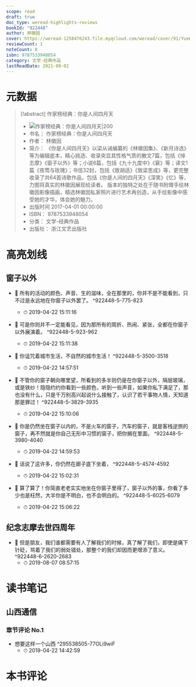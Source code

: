 ```yaml
---
scope: read
draft: true
doc_type: weread-highlights-reviews
bookId: "922448"
author: 林徽因
cover: https://weread-1258476243.file.myqcloud.com/weread/cover/91/YueWen_922448/t7_YueWen_922448.jpg
reviewCount: 1
noteCount: 8
isbn: 9787533948054
category: 文学-经典作品
lastReadDate: 2021-09-02
---
```

# 元数据
> [!abstract] 作家榜经典：你是人间四月天
> - ![ 作家榜经典：你是人间四月天|200](https://weread-1258476243.file.myqcloud.com/weread/cover/91/YueWen_922448/t7_YueWen_922448.jpg)
> - 书名： 作家榜经典：你是人间四月天
> - 作者： 林徽因
> - 简介： 《你是人间四月天》以梁从诫编纂的《林徽因集》、《新月诗选》等为编辑底本，精心挑选、收录突显其性格气质的散文7篇，包括《悼志摩》《窗子以外》等；小说6篇，包括《九十九度中》《窘》等；译文1篇《夜莺与玫瑰》；书信32封，包括《致胡适》《致梁思成》等，更完整收录了共64首诗歌作品，包括《你是人间的四月天》《深笑》《忆》等，力图将真实的林徽因展现给读者。
版本的独特之处在于随书附赠手绘林徽因影像插画，精选林徽因私家照片进行艺术再创造，从手绘影像中感受她的才华，体会她的魅力。
> - 出版时间 2017-04-01 00:00:00
> - ISBN： 9787533948054
> - 分类： 文学-经典作品
> - 出版社： 浙江文艺出版社

# 高亮划线

## 窗子以外


- 📌 所有的活动的颜色、声音、生的滋味，全在那里的，你并不是不能看到，只不过是永远地在你窗子以外罢了。 ^922448-5-775-823
    - ⏱ 2019-04-22 15:11:16 

- 📌 可是你则并不一定能看见，因为那所有的周折、热闹、紧张，全都在你窗子以外展演着。 ^922448-5-923-962
    - ⏱ 2019-04-22 15:11:38 

- 📌 你诅咒着城市生活，不自然的城市生活！ ^922448-5-3500-3518
    - ⏱ 2019-04-22 14:57:51 

- 📌 不管你的窗子朝向哪里望，所看到的多半则仍是在你窗子以外，隔层玻璃，或是铁纱！隐隐约约你看到一些颜色，听到一些声音，如果你私下满足了，那也没有什么，只是千万别高兴起说什么接触了，认识了若干事物人情，天知道那是罪过！ ^922448-5-3829-3935
    - ⏱ 2019-04-22 15:10:06 

- 📌 你是仍然坐在窗子以内的，不是火车的窗子，汽车的窗子，就是客栈逆旅的窗子，再不然就是你自己无形中习惯的窗子，把你搁在里面。 ^922448-5-3980-4040
    - ⏱ 2019-04-22 14:59:53 

- 📌 话说了这许多，你仍然在廊子底下坐着， ^922448-5-4574-4592
    - ⏱ 2019-04-22 15:02:31 

- 📌 算了算了！你简直老老实实地坐在你窗子里得了，窗子以外的事，你看了多少也是枉然，大半你是不明白，也不会明白的。 ^922448-5-6025-6079
    - ⏱ 2019-04-22 15:06:22 
## 纪念志摩去世四周年


- 📌 但是朋友，我们谁都需要有人了解我们的时候，真了解了我们，即使是痛下针砭，骂着了我们的弱处错处，那整个的我们却因而更增添了意义。 ^922448-6-2620-2683
    - ⏱ 2019-08-07 08:57:15 
# 读书笔记

## 山西通信

### 章节评论 No.1
- 想要这样一个山西 ^295538505-77OLi9wiF
    - ⏱ 2019-04-22 14:42:59    
# 本书评论

